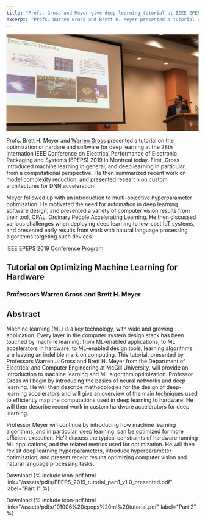 ```yaml
---
title: "Profs. Gross and Meyer give deep learning tutorial at IEEE EPEPS 2019"
excerpt: "Profs. Warren Gross and Brett H. Meyer presented a tutorial on the optimization of hardare and software for deep learning at IEEE EPEPS 2019 in Montreal today. Gross introduced machine learning in general, and deep learning in particular, from a computational perspective. He then summarized recent work on custom architecture for DNN acceleration. Meyer followed up with an introduction to multi-objective hyperparameter optimization, with a focus on deployment to low-cost IoT processors."
---
```


![Professor Warren Gross presenting at IEEE EPEPS.](/assets/pictures/epeps2019.jpg)

Profs. Brett H. Meyer and [Warren Gross](http://isip.ece.mcgill.ca) presented a tutorial on the optimization of hardare and software for deep learning at the 28th Internation IEEE Conference on Electrical Performance of Electronic Packaging and Systems (EPEPS) 2019 in Montreal today. First, Gross introduced machine learning in general, and deep learning in particular, from a computational perspective. He then summarized recent work on model complexity reduction, and presented research on custom architectures for DNN acceleration.

Meyer followed up with an introduction to multi-objective hyperparameter optimization. He motivated the need for automation in deep learning software design, and presented a variety of computer vision results from their tool, OPAL: Ordinary People Accelerating Learning. He then discussed various challenges when deploying deep learning to low-cost IoT systems, and presented early results from work with natural language processing algorithms targeting such devices.

[IEEE EPEPS 2019 Conference Program](http://epeps.org)

## Tutorial on Optimizing Machine Learning for Hardware
### Professors Warren Gross and Brett H. Meyer

## Abstract

Machine learning (ML) is a key technology, with wide and growing application. 
Every layer in the computer system design stack has been touched by machine learning: 
	from ML-enabled applications, to ML accelerators in hardware, to ML-enabled design tools, learning algorithms are leaving an indelible mark on computing.
This tutorial, presented by Professors Warren J. Gross and Brett H. Meyer from the Department of Electrical and Computer Engineering at McGill University, will provide an introduction to machine learning and ML algorithm optimization.
Professor Gross will begin by introducing the basics of neural networks and deep learning. 
He will then describe methodologies for the design of deep-learning accelerators and will give an overview of the main techniques used to efficiently map the computations used in deep learning to hardware. 
He will then describe recent work in custom hardware accelerators for deep
learning.

Professor Meyer will continue by introducing how machine learning algorithms, and in particular, deep learning, can be optimized for more efficient execution. 
He'll discuss the typical constraints of hardware running ML applications, and the related metrics used for optimization.
He will then revisit deep learning hyperparameters, introduce hyperparameter optimization, and present recent results optimizing computer vision and natural language processing tasks.

Download {% include icon-pdf.html link="/assets/pdfs/EPEPS_2019_tutorial_part1_v1.0_presented.pdf" label="Part 1" %}

Download {% include icon-pdf.html link="/assets/pdfs/191006%20epeps%20ml%20tutorial.pdf" label="Part 2" %}
